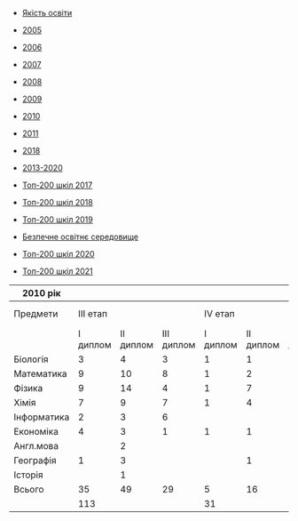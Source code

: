 - [Якість освіти](/info/education/)

- [2005](/info/education/2005/)

- [2006](/info/education/2006/)

- [2007](/info/education/2007/)

- [2008](/info/education/2008/)

- [2009](/info/education/2009/)

- [2010](/info/education/2010/)

- [2011](/info/education/2011/)

- [2018](/info/education/2018/)

- [2013-2020](/info/education/2013-2020/)

- [Топ-200 шкіл 2017](/info/education/топ-200-шкіл-2017/)

- [Топ-200 шкіл 2018](/info/education/топ-200-шкіл-2018/)

- [Топ-200 шкіл 2019](/info/education/топ-200-шкіл-2019/)

- [Безпечне освітнє середовище](/info/education/безпечне-освітнє-середовище/)

- [Топ-200 шкіл 2020](/info/education/топ-200-шкіл-2020/)

- [Топ-200 шкіл 2021](/info/education/топ-200-шкіл-2021/)

|  2010 рік   |          |           |            |          |           |            |                      |     |
| ----------- | -------- | --------- | ---------- | -------- | --------- | ---------- | -------------------- | --- |
|  Предмети   | III етап |           |            | IV етап  |           |            | Міжнародні олімпіади |     |
|             | I диплом | II диплом | III диплом | I диплом | II диплом | III диплом |      Відбір МО       | МО  |
|  Біологія   |    3     |     4     |     3      |    1     |     1     |            |                      |     |
| Математика  |    9     |    10     |     8      |    1     |     2     |     4      |          1           |     |
|   Фізика    |    9     |    14     |     4      |    1     |     7     |     1      |          2           |  1  |
|    Хімія    |    7     |     9     |     7      |    1     |     4     |     4      |          1           |  1  |
| Інформатика |    2     |     3     |     6      |          |           |     1      |                      |     |
|  Економіка  |    4     |     3     |     1      |    1     |     1     |            |                      |     |
|  Англ.мова  |          |     2     |            |          |           |            |                      |     |
|  Географія  |    1     |     3     |            |          |     1     |            |                      |     |
|   Історія   |          |     1     |            |          |           |            |                      |     |
|   Всього    |    35    |    49     |     29     |    5     |    16     |     10     |                      |     |
|             |   113    |           |            |    31    |           |            |          4           |  2  |

